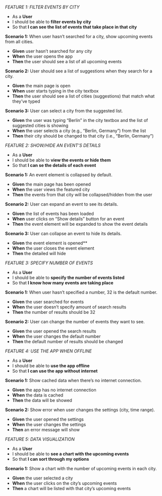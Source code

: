 ﻿_FEATURE 1: FILTER EVENTS BY CITY_

- As a **User**
- I should be able to **filter events by city**
- So that **I can see the list of events that take place in that city**

**Scenario 1:** When user hasn’t searched for a city, show upcoming events from all cities.

- **Given** user hasn’t searched for any city
- **When** the user opens the app
- **Then** the user should see a list of all upcoming events

**Scenario 2:** User should see a list of suggestions when they search for a city.

- **Given** the main page is open
- **When** user starts typing in the city textbox
- **Then** the user should see a list of cities (suggestions) that match what they’ve typed

**Scenario 3:** User can select a city from the suggested list.

- **Given** the user was typing “Berlin” in the city textbox and the list of suggested cities is showing
- **When** the user selects a city (e.g., “Berlin, Germany”) from the list
- **Then** their city should be changed to that city (i.e., “Berlin, Germany”)

_FEATURE 2: SHOW/HIDE AN EVENT’S DETAILS_

- As a **User**
- I should be able to **view the events or hide them**
- So that **I can se the details of each event**

**Scenario 1:** An event element is collapsed by default.

- **Given** the main page has been opened
- **When** the user views the featured city
- **Then** the events from that city will be collapsed/hidden from the user

**Scenario 2:** User can expand an event to see its details.

- **Given** the list of events has been loaded
- **When** user clicks on “Show details” button for an event
- **Then** the event element will be expanded to show the event details

**Scenario 3:** User can collapse an event to hide its details.

- **Given** the event element is opened\*\*
- **When** the user closes the event element
- **Then** the detailed will hide

_FEATURE 3: SPECIFY NUMBER OF EVENTS_

- As a **User**
- I should be able to **specify the number of events listed**
- So that **I know how many events are taking place**

**Scenario 1:** When user hasn’t specified a number, 32 is the default number.

- **Given** the user searched for events
- **When** the user doesn’t specify amount of search results
- **Then** the number of results should be 32

**Scenario 2:** User can change the number of events they want to see.

- **Given** the user opened the search results
- **When** the user changes the default number
- **Then** the default number of results should be changed

_FEATURE 4: USE THE APP WHEN OFFLINE_

- As a **User**
- I should be able to **use the app offline**
- So that **I can use the app without internet**

**Scenario 1:** Show cached data when there’s no internet connection.

- **Given** the app has no internet connection
- **When** the data is cached
- **Then** the data will be showed

**Scenario 2:** Show error when user changes the settings (city, time range).

- **Given** the user opened the settings
- **When** the user changes the settings
- **Then** an error message will show

_FEATURE 5: DATA VISUALIZATION_

- As a **User**
- I should be able to **see a chart with the upcoming events**
- So that **I can sort through my options**

**Scenario 1:** Show a chart with the number of upcoming events in each city.

- **Given** the user selected a city
- **When** the user clicks on the city’s upcoming events
- **Then** a chart will be listed with that city’s upcoming events
